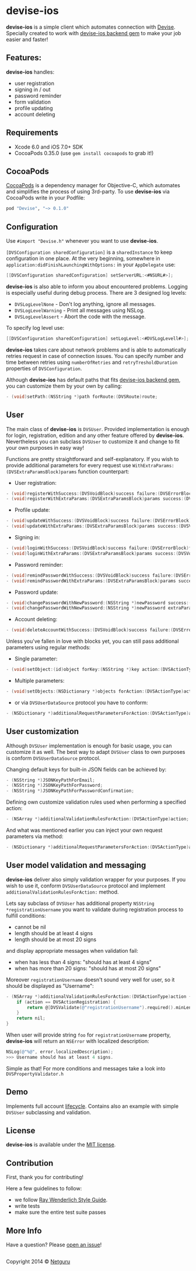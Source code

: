 devise-ios
=======

**devise-ios** is a simple client which automates connection with [Devise](https://github.com/plataformatec/devise). Specially created to work with [devise-ios backend gem](https://github.com/netguru/devise-ios-rails) to make your job easier and faster!

## Features:
**devise-ios** handles:
* user registration
* signing in / out
* password reminder
* form validation
* profile updating
* account deleting

## Requirements

- Xcode 6.0 and iOS 7.0+ SDK
- CocoaPods 0.35.0 (use `gem install cocoapods` to grab it!)

## CocoaPods

[CocoaPods](http://cocoapods.org) is a dependency manager for Objective-C, which automates and simplifies the process of using 3rd-party. To use **devise-ios** via CocoaPods write in your Podfile:

```ruby
pod "Devise", "~> 0.1.0"
```

## Configuration
Use `#import "Devise.h"` whenever you want to use **devise-ios**.

`[DVSConfiguration sharedConfiguration]` is a `sharedInstance` to keep configuration in one place. At the very beginning, somewhere in `application:didFinishLaunchingWithOptions:` in your `AppDelegate` use:
```objective-c
[[DVSConfiguration sharedConfiguration] setServerURL:<#NSURL#>];
```

 **devise-ios** is also able to inform you about encountered problems. Logging is especially useful during debug process. There are 3 designed log levels:
 * `DVSLogLevelNone` - Don't log anything, ignore all messages.
 * `DVSLogLevelWarning` - Print all messages using NSLog.
 * `DVSLogLevelAssert` - Abort the code with the message.

To specify log level use:
 ```objective-c
[[DVSConfiguration sharedConfiguration] setLogLevel:<#DVSLogLevell#>];
```

 **devise-ios** takes care about network problems and is able to automatically retries request in case of connection issues. You can specify number and time between retries using `numberOfRetries` and `retryTresholdDuration` properties of `DVSConfiguration`.

Although **devise-ios** has default paths that fits [devise-ios backend gem](https://github.com/netguru/devise-ios-rails), you can customize them by your own by calling:
 ```objective-c
- (void)setPath:(NSString *)path forRoute:(DVSRoute)route;
```

## User
The main class of **devise-ios** is `DVSUser`. Provided implementation is enough for login, registration, edition and any other feature offered by **devise-ios**. Nevertheless you can subclass `DVSUser` to customize it and change to fit your own purposes in easy way!

Functions are pretty straightforward and self-explanatory. If you wish to provide additional parameters for every request use `WithExtraParams:(DVSExtraParamsBlock)params` function counterpart:
* User registration:
```objective-c
- (void)registerWithSuccess:(DVSVoidBlock)success failure:(DVSErrorBlock)failure;
- (void)registerWithExtraParams:(DVSExtraParamsBlock)params success:(DVSVoidBlock)success failure:(DVSErrorBlock)failure;
```
* Profile update:
```objective-c
- (void)updateWithSuccess:(DVSVoidBlock)success failure:(DVSErrorBlock)failure;
- (void)updateWithExtraParams:(DVSExtraParamsBlock)params success:(DVSVoidBlock)success failure:(DVSErrorBlock)failure;
```
* Signing in:
```objective-c
- (void)loginWithSuccess:(DVSVoidBlock)success failure:(DVSErrorBlock)failure;
- (void)loginWithExtraParams:(DVSExtraParamsBlock)params success:(DVSVoidBlock)success failure:(DVSErrorBlock)failure;
```
* Password reminder:
```objective-c
- (void)remindPasswordWithSuccess:(DVSVoidBlock)success failure:(DVSErrorBlock)failure;
- (void)remindPasswordWithExtraParams:(DVSExtraParamsBlock)params success:(DVSVoidBlock)success failure:(DVSErrorBlock)failure;
```
* Password update:
```objective-c
- (void)changePasswordWithNewPassword:(NSString *)newPassword success:(DVSVoidBlock)success failure:(DVSErrorBlock)failure;
- (void)changePasswordWithNewPassword:(NSString *)newPassword extraParams:(DVSExtraParamsBlock)params success:(DVSVoidBlock)success failure:(DVSErrorBlock)failure;
```
* Account deleting:
```objective-c
- (void)deleteAccountWithSuccess:(DVSVoidBlock)success failure:(DVSErrorBlock)failure;
```

Unless you've fallen in love with blocks yet, you can still pass additional parameters using regular methods:
* Single parameter:
```objective-c
- (void)setObject:(id)object forKey:(NSString *)key action:(DVSActionType)actionType;
```
*  Multiple parameters:
```objective-c
- (void)setObjects:(NSDictionary *)objects forAction:(DVSActionType)actionType;
```
* or via `DVSUserDataSource` protocol you have to conform:
```objective-c
- (NSDictionary *)additionalRequestParametersForAction:(DVSActionType)action;
```
## User customization
Although `DVSUser` implementation is enough for basic usage, you can customize it as well. The best way to adapt `DVSUser` class to own purposes is conform `DVSUserDataSource` protocol.

Changing default keys for built-in JSON fields can be achieved by:
```objective-c
- (NSString *)JSONKeyPathForEmail;
- (NSString *)JSONKeyPathForPassword;
- (NSString *)JSONKeyPathForPasswordConfirmation;
```

Defining own customize validation rules used when performing a specified action:
```objective-c
- (NSArray *)additionalValidationRulesForAction:(DVSActionType)action;
```
And what was mentioned earlier you can inject your own request parameters via method:
```objective-c
- (NSDictionary *)additionalRequestParametersForAction:(DVSActionType)action;
```

## User model validation and messaging
**devise-ios** deliver also simply validation wrapper for your purposes. If you wish to use it, conform `DVSUserDataSource` protocol and implement `additionalValidationRulesForAction:` method.

Lets say subclass of `DVSUser` has additional property `NSString *registrationUsername` you want to validate during registration process to fulfill conditions:
* cannot be nil
* length should be at least 4 signs
* length should be at most 20 signs

and display appropriate messages when validation fail:

* when has less than 4 signs: "should has at least 4 signs"
* when has more than 20 signs: "should has at most 20 signs"

Moreover `registrationUsername` doesn't sound very well for user, so it should be displayed as "Username":
```objective-c
- (NSArray *)additionalValidationRulesForAction:(DVSActionType)action {
    if (action == DVSActionRegistration) {
        return @[DVSValidate(@"registrationUsername").required().minLength(5).maxLength(20).tooShort(@"should has at least 4 signs.").tooLong(@"should has at most 20 signs").localizedPropertyName(@"Username")];
    }
    return nil;
}
```

When user will provide string `foo` for `registrationUsername` property, **devise-ios** will return an `NSError` with localized description:
```objective-c
NSLog(@"%@", error.localizedDescription);
>>> Username should has at least 4 signs.
```
Simple as that! For more conditions and messages take a look into `DVSPropertyValidator.h`

## Demo
Implements full account [lifecycle](#Features). Contains also an example with simple `DVSUser` subclassing and validation.

## License
**devise-ios** is available under the [MIT license](https://github.com/netguru/devise-ios/blob/master/LICENSE.md).

## Contribution
First, thank you for contributing!

Here a few guidelines to follow:

- we follow [Ray Wenderlich Style Guide](https://github.com/raywenderlich/objective-c-style-guide).
- write tests
- make sure the entire test suite passes

## More Info

Have a question? Please [open an issue](https://github.com/netguru/devise-ios/issues/new)!

##
Copyright  2014 © [Netguru](https://netguru.co)
